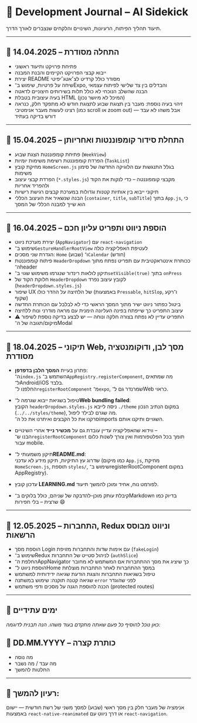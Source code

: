 # 🧠 Development Journal – AI Sidekick

תיעוד תהליך הפיתוח, הרעיונות, השינויים והלקחים שנצברים לאורך הדרך.

---

## 📅 14.04.2025 – התחלה מסודרת

- פתיחת פרויקט ותיעוד ראשוני
- ייבוא קבצי הפרויקט הקיימים והבנת המבנה
- יצירת README מסודר כולל קרדיט לצ׳אטג׳יפיטי
- שיחה על פרטיות, שימוש ב־Expo, והבדלים בין צד שלישי לפיתוח עצמאי
- הבנה שהשלב הנוכחי לא כולל תלות בשירותים חיצוניים לדאטה
- בעיה עיצובית בטבלת HTML (המיכל לא מיושר נכון)
- זיהוי בעיה נוספת: מעבר בין תצוגת שבוע לתצוגת חודש לא מתפקד חלק, כנראה רצינו לעשות מעבר אנימטיבי (כמו scroll או zoom out) אבל משהו לא עבד — דורש בדיקה בעתיד

---

## 📅 15.04.2025 – התחלת סידור קומפוננטות ואחריותן

- פתיחת קומפוננטת הצגת שבוע (`WeekView`)
- הפרדת קומפוננטת רשימת משימות יומיות (`TaskList`)
- מחיקת קובץ `HomeScreen.js` בגלל התנגשות עם הלוגיקה החדשה של סימון משימות
- הפרדת קבצי עיצוב (`*.styles.js`) מקבצי קומפוננטה – כדי לנקות את הקוד ולהפריד אחריות
- תיקוני ייבוא בין אותיות קטנות וגדולות במערכת קבצים רגישת רישיות
- הבנה שנשאיר את העיצוב הכללי (`container`, `title`, `subTitle`) בתוך `App.js`, כי הוא שייך למבנה הכללי של המסך

---

## 📅 16.04.2025 – הוספת ניווט ותפריט עליון חכם

- יצירת מערכת ניווט (`AppNavigator`) עם `react-navigation`
- שימוש ב־`GestureHandlerRootView` לעטיפת האפליקציה כולה
- הגדרת שני מסכים: `Home` (שבוע) ו־`Calendar` (חודש)
- פיתוח קומפוננטת `HeaderDropdown` ככותרת אינטראקטיבית עם תפריט נפתח מתוך ה־header
- תיקון לולאות רינדור שנגרמו משימוש שגוי ב־`setVisible(true)` בתוך `onPress`
- חלוקת הקוד של `HeaderDropdown` לקובץ עיצוב נפרד (`headerDropdown.styles.js`)
- שיפור UX של הלחיצה על ההדר כולו (באמצעות `Pressable`, `hitSlop`, ו־רקע שקוף)
- ביטול כפתור ניווט ישיר מתוך המסך הראשי כדי לא לבלבל עם הכותרת החדשה
- עיצוב התפריט כך שייפתח בפינה העליונה הימנית עם מראה מודרני ונוח ללחיצה
- ⚠️ התפריט עדיין לא נפתח בצורה חלקה ונוחה — יש לבצע בדיקה נוספת לשיפור מיקום/תגובה של ה־Modal

---

## 📅 18.04.2025 – תיקוני Web, מסך לבן, ודוקומנטציה מסודרת

- פתרון בעיית **המסך הלבן בדפדפן**:  
  ה־`index.js` השתמש ב־`AppRegistry.registerComponent`, מה שמתאים ל־Android/iOS בלבד.  
  החלפנו ל־`registerRootComponent` מ־`expo`, שמרנדר גם ל־Web כראוי.

- טיפול בשגיאת ייבוא שגרמה ל־**Web bundling failed**:  
  הקובץ `headerDropdown.styles.js` ניסה לייבא `./theme` במקום הנתיב הנכון (`../../styles/theme`), מה שגרם לבילד ליפול.  
  סרקנו את כל הקבצים ואיתרנו את כל ה־imports השגויים ותיקנו אותם.

- ווידוא שהאפליקציה עדיין עובדת גם על **מכשיר נייד** אחרי השינויים –  
  הבנו ש־`registerRootComponent` תומך בכל הפלטפורמות ואין צורך לשנות כלום עבור mobile.

- תיקון משמעותי ל־**README.md**:  
  שדרוג עץ התיקיות, תיקון מידע לא עדכני (כמו מיקום `App.js`, מחיקת `HomeScreen.js`, תוספת `styles/`, שימוש ב־registerRootComponent במקום AppRegistry).

- עדכון קובץ **LEARNING.md** לפורמט נוח, אחיד ומוכן להמשך תיעוד.

- קיבלת עותק מוכן-להדבקה של שניהם, כולל בלוקים ב־Markdown בדיוק כמו שרצית – בלי חפירות 😄

---

## 📅 12.05.2025 – התחברות, Redux וניווט מבוסס הרשאות

- הוספת מסך Login עם אימות שדות והתחברות מזויפת (`fakeLogin`)
- שימוש ב־Redux לניהול סטייט של התחברות (`authSlice`)
- החלפת ה־AppNavigator כך שיציג את מסך ההתחברות אם המשתמש לא מחובר
- הוספת ניווט ל־Home במסך ההתחברות לאחר התחברות מוצלחת
- טיפול בשגיאות התחברות והצגת הודעת שגיאה ידידותית למשתמש
- שגיאה קטנה תוקנה: שימוש במשתנה `error` לפני שהוגדר
- הכנה להוספת הגנה על מסכים ודפי משתמש (protected routes)

---

## 📅 ימים עתידיים

_כאן נוכל להוסיף כל פעם שאתה מתקדם בעוד משהו. הנה תבנית לדוגמה:_

## 📅 DD.MM.YYYY – כותרת קצרה

- מה נוסה
- מה עבד / מה נשבר
- החלטות להמשך

---

## 🧭 רעיון להמשך:

אנימציה של מעבר חלק בין מסך ראשי (שבוע) למסך משני של רשת חודשית — יישום באמצעות `react-native-reanimated` או דרך ניווט עם `react-navigation`.
